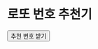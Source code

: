 <!DOCTYPE html>
<html lang="en">
<head>
  <meta charset="UTF-8">
  <meta name="viewport" content="width=device-width, initial-scale=1.0">
  <title>My Lotto Recommender</title>
</head>
<body>
  <h1>로또 번호 추천기</h1>
  <button onclick="generateNumbers()">추천 번호 받기</button>
  <p id="numbers"></p>

  <script>
    function generateNumbers() {
      const numbers = [];
      while (numbers.length < 6) {
        const num = Math.floor(Math.random() * 45) + 1;
        if (!numbers.includes(num)) numbers.push(num);
      }
      document.getElementById('numbers').innerText = '추천 번호: ' + numbers.join(', ');
    }
  </script>
</body>
</html>
